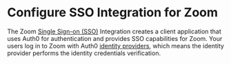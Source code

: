 # Configure SSO Integration for Zoom

The Zoom [Single Sign-on (SSO)](/sso) Integration creates a client application that uses Auth0 for authentication and provides SSO capabilities for Zoom. Your users log in to Zoom with Auth0 [identity providers](/identityproviders), which means the identity provider performs the identity credentials verification.
